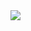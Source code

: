 <img src="https://user-images.githubusercontent.com/48519031/159544552-a678edc0-fd75-465e-8b76-e7afbc4b8c01.jpg">
